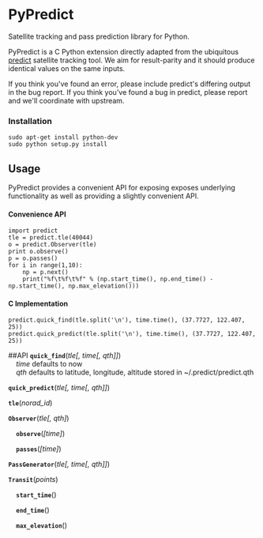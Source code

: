 PyPredict
=======

Satellite tracking and pass prediction library for Python.

PyPredict is a C Python extension directly adapted from the ubiquitous [predict](http://www.qsl.net/kd2bd/predict.html) satellite tracking tool.
We aim for result-parity and it should produce identical values on the same inputs.

If you think you've found an error, please include predict's differing output in the bug report.
If you think you've found a bug in predict, please report and we'll coordinate with upstream.
### Installation
```
sudo apt-get install python-dev
sudo python setup.py install
```
## Usage
PyPredict provides a convenient API for exposing exposes underlying functionality as well as providing a slightly convenient API.
#### Convenience API
```
import predict
tle = predict.tle(40044)
o = predict.Observer(tle)
print o.observe()
p = o.passes()
for i in range(1,10):
	np = p.next()
	print("%f\t%f\t%f" % (np.start_time(), np.end_time() - np.start_time(), np.max_elevation()))
```
#### C Implementation
```
predict.quick_find(tle.split('\n'), time.time(), (37.7727, 122.407, 25))
predict.quick_predict(tle.split('\n'), time.time(), (37.7727, 122.407, 25))
```
##API
**`quick_find`**(_tle[, time[, qth]]_)  
&nbsp;&nbsp;&nbsp;&nbsp;_time_ defaults to now  
&nbsp;&nbsp;&nbsp;&nbsp;_qth_ defaults to latitude, longitude, altitude stored in ~/.predict/predict.qth

**`quick_predict`**(_tle[, time[, qth]]_)

**`tle`**(*norad_id*)

**`Observer`**(_tle[, qth]_)

&nbsp;&nbsp;&nbsp;&nbsp;**`observe`**(_[time]_)

&nbsp;&nbsp;&nbsp;&nbsp;**`passes`**(_[time]_)

**`PassGenerator`**(_tle[, time[, qth]]_)

**`Transit`**(_points_)

&nbsp;&nbsp;&nbsp;&nbsp;**`start_time`**()

&nbsp;&nbsp;&nbsp;&nbsp;**`end_time`**()

&nbsp;&nbsp;&nbsp;&nbsp;**`max_elevation`**()


